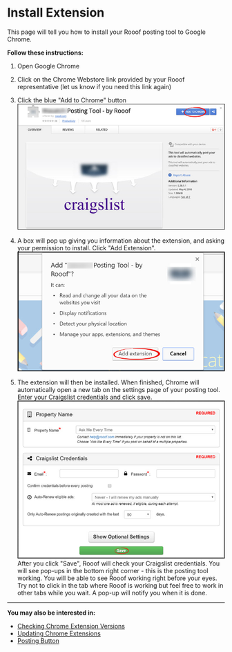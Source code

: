 # Install Extension
This page will tell you how to install your Rooof posting tool to Google Chrome.

**Follow these instructions:**
1. Open Google Chrome
2. Click on the Chrome Webstore link provided by your Rooof representative (let us know if you need this link again)
3. Click the blue "Add to Chrome" button
![](install1.jpg)<br>

4. A box will pop up giving you information about the extension, and asking your permission to install. Click "Add Extension".
![](install2.jpg)<br>

5. The extension will then be installed. When finished, Chrome will automatically open a new tab on the settings page of your posting tool. Enter your Craigslist credentials and click save.
![](install3.jpg)
After you click "Save", Rooof will check your Craigslist credentials. You will see pop-ups in the bottom right corner - this is the posting tool working. You will be able to see Rooof working right before your eyes. Try not to click in the tab where Rooof is working but feel free to work in other tabs while you wait. A pop-up will notify you when it is done.

---
**You may also be interested in:**
- [Checking Chrome Extension Versions](http://docs.rooof.com/extensionversions_md.html)
- [Updating Chrome Extensions](http://docs.rooof.com/updatingextensions_md.html)
- [Posting Button](http://docs.rooof.com/postingbutton_md.html)

